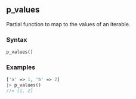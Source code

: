 [//]: # (This file is autogenerated)

## p_values

Partial function to map to the values of an iterable.

### Syntax

```php
p_values()
```

### Examples
```php
['a' => 1, 'b' => 2]
|> p_values()
//= [1, 2]
```
